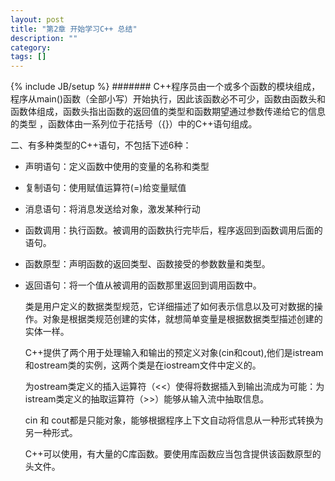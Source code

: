 ```yaml
---
layout: post
title: "第2章 开始学习C++ 总结"
description: ""
category: 
tags: []
---
```

{% include JB/setup %}
####### C++程序员由一个或多个函数的模块组成，程序从main()函数（全部小写）开始执行，因此该函数必不可少，函数由函数头和函数体组成，函数头指出函数的返回值的类型和函数期望通过参数传递给它的信息的类型
，函数体由一系列位于花括号（{}）中的C++语句组成。

二、有多种类型的C++语句，不包括下述6种：

- 声明语句：定义函数中使用的变量的名称和类型
- 复制语句：使用赋值运算符(=)给变量赋值
- 消息语句：将消息发送给对象，激发某种行动
- 函数调用：执行函数。被调用的函数执行完毕后，程序返回到函数调用后面的语句。
- 函数原型：声明函数的返回类型、函数接受的参数数量和类型。
- 返回语句：将一个值从被调用的函数那里返回到调用函数中。


  类是用户定义的数据类型规范，它详细描述了如何表示信息以及可对数据的操作。对象是根据类规范创建的实体，就想简单变量是根据数据类型描述创建的实体一样。

  C++提供了两个用于处理输入和输出的预定义对象(cin和cout),他们是istream和ostream类的实例，这两个类是在iostream文件中定义的。

  为ostream类定义的插入运算符（<<）使得将数据插入到输出流成为可能：为istream类定义的抽取运算符（>>）能够从输入流中抽取信息。

  cin 和 cout都是只能对象，能够根据程序上下文自动将信息从一种形式转换为另一种形式。

  C++可以使用，有大量的C库函数。要使用库函数应当包含提供该函数原型的头文件。